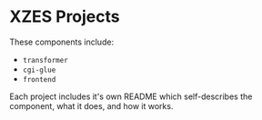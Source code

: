 # XZES Projects

These components include:

- `transformer`
- `cgi-glue`
- `frontend`

Each project includes it's own README which self-describes the component, what it does, and how it works.
